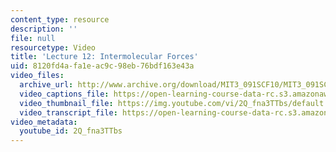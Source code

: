 ```yaml
---
content_type: resource
description: ''
file: null
resourcetype: Video
title: 'Lecture 12: Intermolecular Forces'
uid: 8120fd4a-fa1e-ac9c-98eb-76bdf163e43a
video_files:
  archive_url: http://www.archive.org/download/MIT3_091SCF10/MIT3_091SCF10lec12_300k.mp4
  video_captions_file: https://open-learning-course-data-rc.s3.amazonaws.com/3-091sc-introduction-to-solid-state-chemistry-fall-2010/27d34f7d86755bd9a9c1c7a9344be956_2Q_fna3TTbs.vtt
  video_thumbnail_file: https://img.youtube.com/vi/2Q_fna3TTbs/default.jpg
  video_transcript_file: https://open-learning-course-data-rc.s3.amazonaws.com/3-091sc-introduction-to-solid-state-chemistry-fall-2010/f13124c9d98da1d9dd50badbab2f957c_2Q_fna3TTbs.pdf
video_metadata:
  youtube_id: 2Q_fna3TTbs
---
```

